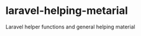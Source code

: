 # laravel-helping-metarial
Laravel helper functions and general helping material

[//]: # (#### Helper Functions)
[//]: # (how to use)

